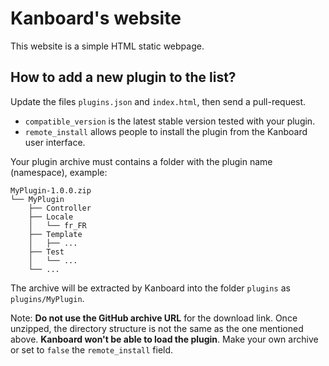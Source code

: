 Kanboard's website
==================

This website is a simple HTML static webpage.

How to add a new plugin to the list?
------------------------------------

Update the files `plugins.json` and `index.html`, then send a pull-request.

- `compatible_version` is the latest stable version tested with your plugin.
- `remote_install` allows people to install the plugin from the Kanboard user interface.

Your plugin archive must contains a folder with the plugin name (namespace), example:

```
MyPlugin-1.0.0.zip
└── MyPlugin
    ├── Controller
    ├── Locale
    │   └── fr_FR
    ├── Template
    │   ├── ...
    ├── Test
    │   └── ...
    └── ...
```

The archive will be extracted by Kanboard into the folder `plugins` as `plugins/MyPlugin`.

Note: **Do not use the GitHub archive URL** for the download link.
Once unzipped, the directory structure is not the same as the one mentioned above.
**Kanboard won't be able to load the plugin**.
Make your own archive or set to `false` the `remote_install` field.
